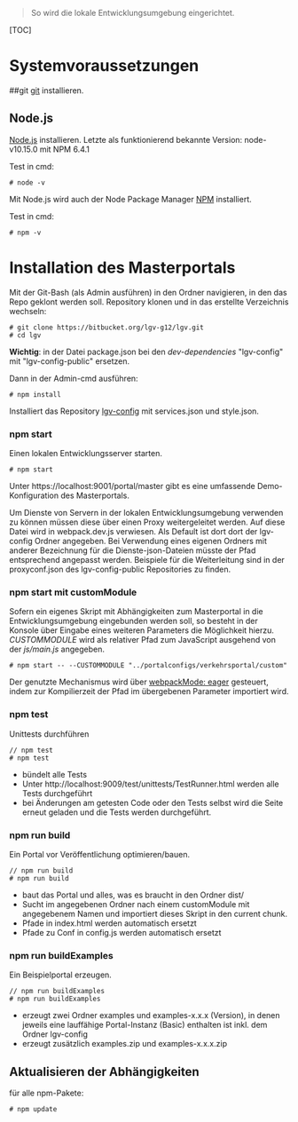 >So wird die lokale Entwicklungsumgebung eingerichtet.

[TOC]

# Systemvoraussetzungen

##git
[git](http://git-scm.com/) installieren.

## Node.js
[Node.js](http://nodejs.org) installieren. Letzte als funktionierend bekannte Version: node-v10.15.0 mit NPM 6.4.1

Test in cmd:

```
# node -v
```

Mit Node.js wird auch der Node Package Manager [NPM](http://npmjs.org) installiert.

Test in cmd:

```
# npm -v
```


# Installation des Masterportals
Mit der Git-Bash (als Admin ausführen) in den Ordner navigieren, in den das Repo geklont werden soll.
Repository klonen und in das erstellte Verzeichnis wechseln:
```
# git clone https://bitbucket.org/lgv-g12/lgv.git
# cd lgv
```

**Wichtig**: in der Datei package.json bei den *dev-dependencies* "lgv-config" mit "lgv-config-public" ersetzen.

Dann in der Admin-cmd ausführen:
```
# npm install
```


Installiert das Repository [lgv-config](https://bitbucket.org/lgv-g12/lgv-config) mit services.json und style.json.


### npm start
Einen lokalen Entwicklungsserver starten.

```
# npm start
```

Unter https://localhost:9001/portal/master gibt es eine umfassende Demo-Konfiguration des Masterportals.

Um Dienste von Servern in der lokalen Entwicklungsumgebung verwenden zu können müssen diese über einen Proxy weitergeleitet werden. Auf diese Datei wird in webpack.dev.js verwiesen. Als Default ist dort dort der lgv-config Ordner angegeben. Bei Verwendung eines eigenen Ordners mit anderer Bezeichnung für die Dienste-json-Dateien müsste der Pfad entsprechend angepasst werden. Beispiele für die Weiterleitung sind in der proxyconf.json des lgv-config-public Repositories zu finden.


### npm start mit customModule
Sofern ein eigenes Skript mit Abhängigkeiten zum Masterportal in die Entwicklungsumgebung eingebunden werden soll, so besteht in der Konsole über Eingabe eines weiteren Parameters die Möglichkeit hierzu. _CUSTOMMODULE_ wird als relativer Pfad zum JavaScript ausgehend von der _js/main.js_ angegeben.

```
# npm start -- --CUSTOMMODULE "../portalconfigs/verkehrsportal/custom"
```

Der genutzte Mechanismus wird über [webpackMode: eager](https://webpack.js.org/api/module-methods) gesteuert, indem zur Kompilierzeit der Pfad im übergebenen Parameter importiert wird.


### npm test
Unittests durchführen

```
// npm test
# npm test
```

- bündelt alle Tests
- Unter http://localhost:9009/test/unittests/TestRunner.html werden alle Tests durchgeführt
- bei Änderungen am getesten Code oder den Tests selbst wird die Seite erneut geladen und die Tests werden durchgeführt.


### npm run build
Ein Portal vor Veröffentlichung optimieren/bauen.

```
// npm run build
# npm run build
```

- baut das Portal und alles, was es braucht in den Ordner dist/
 - Sucht im angegebenen Ordner nach einem customModule mit angegebenem Namen und importiert dieses Skript in den current chunk.
- Pfade in index.html werden automatisch ersetzt
 - Pfade zu Conf in config.js werden automatisch ersetzt


### npm run buildExamples
Ein Beispielportal erzeugen.

```
// npm run buildExamples
# npm run buildExamples
```

- erzeugt zwei Ordner examples und examples-x.x.x (Version), in denen jeweils eine lauffähige Portal-Instanz (Basic) enthalten ist inkl. dem Ordner lgv-config
- erzeugt zusätzlich examples.zip und examples-x.x.x.zip


## Aktualisieren der Abhängigkeiten

für alle npm-Pakete:

```
# npm update
```
